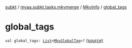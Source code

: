 [subkt](../../index.md) / [myaa.subkt.tasks.mkvmerge](../index.md) / [MkvInfo](index.md) / [global_tags](./global_tags.md)

# global_tags

`val global_tags: `[`List`](https://kotlinlang.org/api/latest/jvm/stdlib/kotlin.collections/-list/index.html)`<`[`MkvGlobalTag`](../-mkv-global-tag/index.md)`>?` [(source)](https://github.com/Myaamori/SubKt/blob/0.1.4/src/main/kotlin/myaa/subkt/tasks/mkvmerge/mkvmerge.kt#L126)
